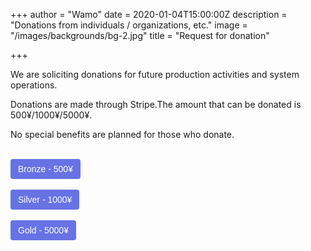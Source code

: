 +++
author = "Wamo"
date = 2020-01-04T15:00:00Z
description = "Donations from individuals / organizations, etc."
image = "/images/backgrounds/bg-2.jpg"
title = "Request for donation"

+++
<script src="https://js.stripe.com/v3"></script>

We are soliciting donations for future production activities and system operations.

Donations are made through Stripe.The amount that can be donated is 500¥/1000¥/5000¥.

No special benefits are planned for those who donate.
<!--more-->
<br>
<button
  style="background-color:#6772E5;color:#FFF;padding:8px 12px;border:0;border-radius:4px;font-size:1em"
  id="checkout-button-sku_GUtBGGKzxtNvRZ"
  role="link"
>
  Bronze - 500&yen;
</button>

<div id="error-message"></div>

<script>
(function() {
  var stripe = Stripe('pk_live_pr925QBVIDmhyp46e2xgaX5a00zG0BtTNS');

  var checkoutButton = document.getElementById('checkout-button-sku_GUtBGGKzxtNvRZ');
  checkoutButton.addEventListener('click', function () {
    stripe.redirectToCheckout({
      items: [{sku: 'sku_GUtBGGKzxtNvRZ', quantity: 1}],
      successUrl: 'https://lightcube.netlify.com/',
      cancelUrl: 'https://lightcube.netlify.com/',
    })
    .then(function (result) {
      if (result.error) {
        var displayError = document.getElementById('error-message');
        displayError.textContent = result.error.message;
      }
    });
  });
})();
</script>
<br>
<button
  style="background-color:#6772E5;color:#FFF;padding:8px 12px;border:0;border-radius:4px;font-size:1em"
  id="checkout-button-sku_GUtBA1AlxpXxDG"
  role="link"
>
  Silver - 1000&yen;
</button>

<div id="error-message"></div>

<script>
(function() {
  var stripe = Stripe('pk_live_pr925QBVIDmhyp46e2xgaX5a00zG0BtTNS');

  var checkoutButton = document.getElementById('checkout-button-sku_GUtBA1AlxpXxDG');
  checkoutButton.addEventListener('click', function () {
    stripe.redirectToCheckout({
      items: [{sku: 'sku_GUtBA1AlxpXxDG', quantity: 1}],
      successUrl: 'https://lightcube.netlify.com/',
      cancelUrl: 'https://lightcube.netlify.com/',
    })
    .then(function (result) {
      if (result.error) {
        var displayError = document.getElementById('error-message');
        displayError.textContent = result.error.message;
      }
    });
  });
})();
</script>
<br>
<button
  style="background-color:#6772E5;color:#FFF;padding:8px 12px;border:0;border-radius:4px;font-size:1em"
  id="checkout-button-sku_GUtBln7RveVpx6"
  role="link"
>
  Gold - 5000&yen;
</button>

<div id="error-message"></div>

<script>
(function() {
  var stripe = Stripe('pk_live_pr925QBVIDmhyp46e2xgaX5a00zG0BtTNS');

  var checkoutButton = document.getElementById('checkout-button-sku_GUtBln7RveVpx6');
  checkoutButton.addEventListener('click', function () {
    stripe.redirectToCheckout({
      items: [{sku: 'sku_GUtBln7RveVpx6', quantity: 1}],
      successUrl: 'https://lightcube.netlify.com/',
      cancelUrl: 'https://lightcube.netlify.com/',
    })
    .then(function (result) {
      if (result.error) {
        var displayError = document.getElementById('error-message');
        displayError.textContent = result.error.message;
      }
    });
  });
})();
</script>